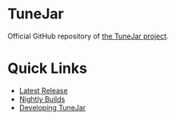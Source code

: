 # TuneJar
Official GitHub repository of [the TuneJar project](http://tunejar.sudicode.com/).

# Quick Links
* [Latest Release](https://github.com/sudiamanj/TuneJar/releases/tag/v0.1-alpha)
* [Nightly Builds](http://code.fosshub.com/TuneJar/downloads)
* [Developing TuneJar](https://github.com/sudiamanj/TuneJar/wiki/Developing-TuneJar)
